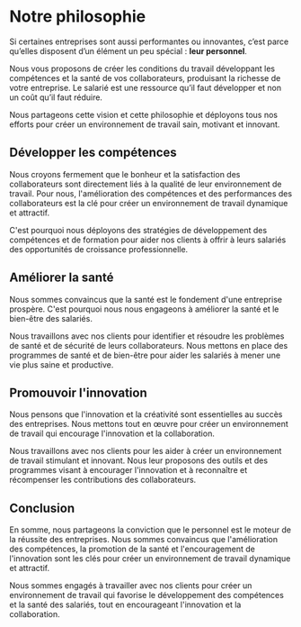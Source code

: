 # Notre philosophie

Si certaines entreprises sont aussi performantes ou innovantes, c’est parce qu’elles disposent d’un élément un peu spécial : **leur personnel**.

Nous vous proposons de créer les conditions du travail développant les compétences et la santé de vos collaborateurs, produisant la richesse de votre entreprise. Le salarié est une ressource qu’il faut développer et non un coût qu’il faut réduire.

Nous partageons cette vision et cette philosophie et déployons tous nos efforts pour créer un environnement de travail sain, motivant et innovant.

## Développer les compétences

Nous croyons fermement que le bonheur et la satisfaction des collaborateurs sont directement liés à la qualité de leur environnement de travail. Pour nous, l'amélioration des compétences et des performances des collaborateurs est la clé pour créer un environnement de travail dynamique et attractif.

C'est pourquoi nous déployons des stratégies de développement des compétences et de formation pour aider nos clients à offrir à leurs salariés des opportunités de croissance professionnelle.

## Améliorer la santé

Nous sommes convaincus que la santé est le fondement d'une entreprise prospère. C'est pourquoi nous nous engageons à améliorer la santé et le bien-être des salariés.

Nous travaillons avec nos clients pour identifier et résoudre les problèmes de santé et de sécurité de leurs collaborateurs. Nous mettons en place des programmes de santé et de bien-être pour aider les salariés à mener une vie plus saine et productive.

## Promouvoir l'innovation

Nous pensons que l'innovation et la créativité sont essentielles au succès des entreprises. Nous mettons tout en œuvre pour créer un environnement de travail qui encourage l'innovation et la collaboration.

Nous travaillons avec nos clients pour les aider à créer un environnement de travail stimulant et innovant. Nous leur proposons des outils et des programmes visant à encourager l'innovation et à reconnaître et récompenser les contributions des collaborateurs.

## Conclusion

En somme, nous partageons la conviction que le personnel est le moteur de la réussite des entreprises. Nous sommes convaincus que l'amélioration des compétences, la promotion de la santé et l'encouragement de l'innovation sont les clés pour créer un environnement de travail dynamique et attractif.

Nous sommes engagés à travailler avec nos clients pour créer un environnement de travail qui favorise le développement des compétences et la santé des salariés, tout en encourageant l'innovation et la collaboration.
